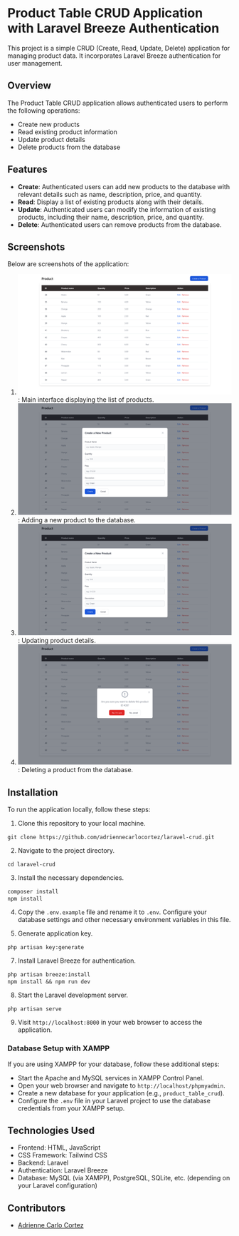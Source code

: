 # Product Table CRUD Application with Laravel Breeze Authentication

This project is a simple CRUD (Create, Read, Update, Delete) application for managing product data. It incorporates Laravel Breeze authentication for user management.

## Overview

The Product Table CRUD application allows authenticated users to perform the following operations:

-   Create new products
-   Read existing product information
-   Update product details
-   Delete products from the database

## Features

-   **Create**: Authenticated users can add new products to the database with relevant details such as name, description, price, and quantity.
-   **Read**: Display a list of existing products along with their details.
-   **Update**: Authenticated users can modify the information of existing products, including their name, description, price, and quantity.
-   **Delete**: Authenticated users can remove products from the database.

## Screenshots

Below are screenshots of the application:

1. ![Product Table](image.png): Main interface displaying the list of products.
2. ![Create a Product](image-1.png): Adding a new product to the database.
3. ![Update a Product](image-2.png): Updating product details.
4. ![Delete a Product](image-3.png): Deleting a product from the database.

## Installation

To run the application locally, follow these steps:

1. Clone this repository to your local machine.

```
git clone https://github.com/adriennecarlocortez/laravel-crud.git
```

2. Navigate to the project directory.

```
cd laravel-crud
```

3. Install the necessary dependencies.

```
composer install
npm install
```

4. Copy the `.env.example` file and rename it to `.env`. Configure your database settings and other necessary environment variables in this file.

5. Generate application key.

```
php artisan key:generate
```

7. Install Laravel Breeze for authentication.

```
php artisan breeze:install
npm install && npm run dev
```

8. Start the Laravel development server.

```
php artisan serve
```

9. Visit `http://localhost:8000` in your web browser to access the application.

### Database Setup with XAMPP

If you are using XAMPP for your database, follow these additional steps:

-   Start the Apache and MySQL services in XAMPP Control Panel.
-   Open your web browser and navigate to `http://localhost/phpmyadmin`.
-   Create a new database for your application (e.g., `product_table_crud`).
-   Configure the `.env` file in your Laravel project to use the database credentials from your XAMPP setup.

## Technologies Used

-   Frontend: HTML, JavaScript
-   CSS Framework: Tailwind CSS
-   Backend: Laravel
-   Authentication: Laravel Breeze
-   Database: MySQL (via XAMPP), PostgreSQL, SQLite, etc. (depending on your Laravel configuration)

## Contributors

-   [Adrienne Carlo Cortez](https://adrienne-portfolio-b.netlify.app/)
